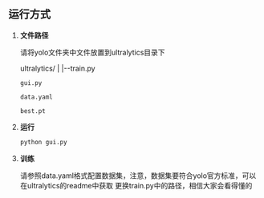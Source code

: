 ## 运行方式
1. **文件路径**
   
   请将yolo文件夹中文件放置到ultralytics目录下
   
   ultralytics/
   |
   |--train.py
   
       gui.py
   
       data.yaml
   
       best.pt
3. **运行**
   
   ```bash
   python gui.py
5. **训练**
   
     请参照data.yaml格式配置数据集，注意，数据集要符合yolo官方标准，可以在ultralytics的readme中获取
     更换train.py中的路径，相信大家会看得懂的

